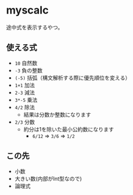 
# myscalc

途中式を表示するやつ。

## 使える式
- `10` 自然数
- `-3` 負の整数
- `(-5)` 括弧（構文解析する際に優先順位を変える）
- `1+1` 加法
- `2-3` 減法
- `3*-5` 乗法
- `4/2` 除法
	- 結果は分数か整数になります
- `2/3` 分数
	- 約分は1を除いた最小公約数になります
		- `6/12` => `3/6` => `1/2`

## この先
- 小数
- 大きい数(内部がInt型なので)
- 論理式
